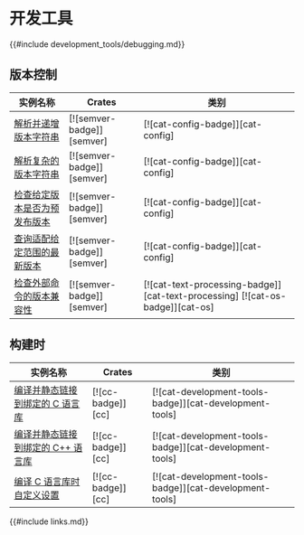 # 开发工具

<!--
> [development_tools.md](https://github.com/rust-lang-nursery/rust-cookbook/blob/master/src/development_tools.md)
> <br />
> commit 97dabe59ae705bf6a2aaebbcd1d189ec2a83f98b - 2018.07.11
-->

{{#include development_tools/debugging.md}}

## 版本控制

| 实例名称 | Crates | 类别 |
|--------|--------|------------|
| [解析并递增版本字符串][ex-semver-increment] | [![semver-badge]][semver] | [![cat-config-badge]][cat-config] |
| [解析复杂的版本字符串][ex-semver-complex] | [![semver-badge]][semver] | [![cat-config-badge]][cat-config] |
| [检查给定版本是否为预发布版本][ex-semver-prerelease] | [![semver-badge]][semver] | [![cat-config-badge]][cat-config] |
| [查询适配给定范围的最新版本][ex-semver-latest] | [![semver-badge]][semver] | [![cat-config-badge]][cat-config] |
| [检查外部命令的版本兼容性][ex-semver-command] | [![semver-badge]][semver] | [![cat-text-processing-badge]][cat-text-processing] [![cat-os-badge]][cat-os]

## 构建时

| 实例名称 | Crates | 类别 |
|--------|--------|------------|
| [编译并静态链接到绑定的 C 语言库][ex-cc-static-bundled] | [![cc-badge]][cc] | [![cat-development-tools-badge]][cat-development-tools] |
| [编译并静态链接到绑定的 C++ 语言库][ex-cc-static-bundled-cpp] | [![cc-badge]][cc] | [![cat-development-tools-badge]][cat-development-tools] |
| [编译 C 语言库时自定义设置][ex-cc-custom-defines] | [![cc-badge]][cc] | [![cat-development-tools-badge]][cat-development-tools] |

[ex-semver-increment]: development_tools/versioning.md#解析并递增版本字符串
[ex-semver-complex]: development_tools/versioning.md#解析复杂的版本字符串
[ex-semver-prerelease]: development_tools/versioning.md#检查给定版本是否为预发布版本
[ex-semver-latest]: development_tools/versioning.md#查询适配给定范围的最新版本
[ex-semver-command]: development_tools/versioning.md#检查外部命令的版本兼容性

[ex-cc-static-bundled]: development_tools/build_tools.md#编译并静态链接到绑定的-c-语言库
[ex-cc-static-bundled-cpp]: development_tools/build_tools.md#编译并静态链接到绑定的-c-语言库-1
[ex-cc-custom-defines]: development_tools/build_tools.md#编译-c-语言库时自定义设置

{{#include links.md}}
